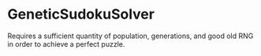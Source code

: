 # GeneticSudokuSolver
Requires a sufficient quantity of population, generations, and good old RNG in order to achieve a perfect puzzle.
